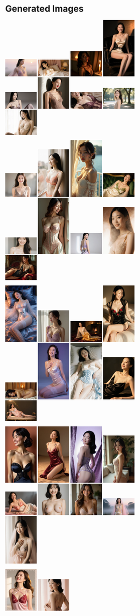# Generated Images



<img src="2025_10_11_01.webp" width="100"/> <img src="2025_10_11_02.webp" width="100"/> <img src="2025_10_11_03.webp" width="100"/> <img src="2025_10_11_04.webp" width="100"/> <img src="2025_10_11_05.webp" width="100"/> <img src="2025_10_11_06.webp" width="100"/> <img src="2025_10_11_07.webp" width="100"/> <img src="2025_10_11_08.webp" width="100"/> <img src="2025_10_11_09.webp" width="100"/>

<img src="2025_10_11_10.webp" width="100"/> <img src="2025_10_11_11.webp" width="100"/> <img src="2025_10_11_12.webp" width="100"/> <img src="2025_10_11_13.webp" width="100"/> <img src="2025_10_11_14.webp" width="100"/> <img src="2025_10_11_15.webp" width="100"/> <img src="2025_10_11_16.webp" width="100"/> <img src="2025_10_11_17.webp" width="100"/> <img src="2025_10_11_18.webp" width="100"/>

<img src="2025_10_11_19.webp" width="100"/> <img src="2025_10_11_20.webp" width="100"/> <img src="2025_10_11_21.webp" width="100"/> <img src="2025_10_11_22.webp" width="100"/> <img src="2025_10_11_23.webp" width="100"/> <img src="2025_10_11_24.webp" width="100"/> <img src="2025_10_11_25.webp" width="100"/> <img src="2025_10_11_26.webp" width="100"/> <img src="2025_10_11_27.webp" width="100"/>

<img src="2025_10_11_28.webp" width="100"/> <img src="2025_10_11_29.webp" width="100"/> <img src="2025_10_11_30.webp" width="100"/> <img src="2025_10_11_31.webp" width="100"/> <img src="2025_10_11_32.webp" width="100"/> <img src="2025_10_11_33.webp" width="100"/> <img src="2025_10_11_34.webp" width="100"/> <img src="2025_10_11_35.webp" width="100"/> <img src="2025_10_11_36.webp" width="100"/>

<img src="2025_10_11_37.webp" width="100"/> <img src="2025_10_11_38.webp" width="100"/>